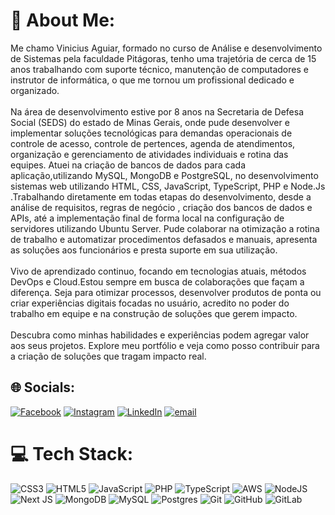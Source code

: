 
# 💫 About Me:
Me chamo Vinicius Aguiar, formado no curso de Análise e desenvolvimento de Sistemas pela faculdade Pitágoras, tenho uma trajetória de cerca de 15 anos trabalhando com suporte técnico, manutenção de computadores e instrutor de informática, o que me tornou um profissional dedicado e organizado. <br><br>Na área de desenvolvimento estive por 8 anos na Secretaria de Defesa Social (SEDS) do estado de Minas Gerais, onde pude desenvolver e implementar soluções tecnológicas para demandas operacionais de controle de acesso, controle de pertences, agenda de atendimentos, organização e gerenciamento de atividades individuais e rotina das equipes. Atuei na criação de bancos de dados para cada aplicação,utilizando MySQL, MongoDB e PostgreSQL, no desenvolvimento sistemas web utilizando HTML, CSS, JavaScript, TypeScript, PHP e Node.Js .Trabalhando diretamente em todas etapas do desenvolvimento, desde a análise de requisitos, regras de negócio , criação dos bancos de dados e APIs, até a implementação final de forma local na configuração de servidores utilizando Ubuntu Server. Pude colaborar na otimização a rotina de trabalho e automatizar procedimentos defasados e manuais, apresenta as soluções aos funcionários e presta suporte em sua utilização.<br><br>Vivo de aprendizado continuo, focando em tecnologias atuais, métodos DevOps e Cloud.Estou sempre em busca de colaborações que façam a diferença. Seja para otimizar processos, desenvolver produtos de ponta ou criar experiências digitais focadas no usuário, acredito no poder do trabalho em equipe e na construção de soluções que gerem impacto.<br><br>Descubra como minhas habilidades e experiências podem agregar valor aos seus projetos. Explore meu portfólio e veja como posso contribuir para a criação de soluções que tragam impacto real. <br>


## 🌐 Socials:
[![Facebook](https://img.shields.io/badge/Facebook-%231877F2.svg?logo=Facebook&logoColor=white)](https://facebook.com/https://www.facebook.com/vinicius.antoniodeaguiar) [![Instagram](https://img.shields.io/badge/Instagram-%23E4405F.svg?logo=Instagram&logoColor=white)](https://instagram.com/https://www.instagram.com/vinicius.antoniodeaguiar/) [![LinkedIn](https://img.shields.io/badge/LinkedIn-%230077B5.svg?logo=linkedin&logoColor=white)](https://linkedin.com/in/https://www.linkedin.com/in/dev-vinicius-aguiar/) [![email](https://img.shields.io/badge/Email-D14836?logo=gmail&logoColor=white)](mailto:vini.ciusang@gmail.com) 

# 💻 Tech Stack:
![CSS3](https://img.shields.io/badge/css3-%231572B6.svg?style=for-the-badge&logo=css3&logoColor=white) ![HTML5](https://img.shields.io/badge/html5-%23E34F26.svg?style=for-the-badge&logo=html5&logoColor=white) ![JavaScript](https://img.shields.io/badge/javascript-%23323330.svg?style=for-the-badge&logo=javascript&logoColor=%23F7DF1E) ![PHP](https://img.shields.io/badge/php-%23777BB4.svg?style=for-the-badge&logo=php&logoColor=white)  ![TypeScript](https://img.shields.io/badge/typescript-%23007ACC.svg?style=for-the-badge&logo=typescript&logoColor=white) ![AWS](https://img.shields.io/badge/AWS-%23FF9900.svg?style=for-the-badge&logo=amazon-aws&logoColor=white) ![NodeJS](https://img.shields.io/badge/node.js-6DA55F?style=for-the-badge&logo=node.js&logoColor=white) ![Next JS](https://img.shields.io/badge/Next-black?style=for-the-badge&logo=next.js&logoColor=white) ![MongoDB](https://img.shields.io/badge/MongoDB-%234ea94b.svg?style=for-the-badge&logo=mongodb&logoColor=white) ![MySQL](https://img.shields.io/badge/mysql-4479A1.svg?style=for-the-badge&logo=mysql&logoColor=white) ![Postgres](https://img.shields.io/badge/postgres-%23316192.svg?style=for-the-badge&logo=postgresql&logoColor=white) ![Git](https://img.shields.io/badge/git-%23F05033.svg?style=for-the-badge&logo=git&logoColor=white) ![GitHub](https://img.shields.io/badge/github-%23121011.svg?style=for-the-badge&logo=github&logoColor=white) ![GitLab](https://img.shields.io/badge/gitlab-%23181717.svg?style=for-the-badge&logo=gitlab&logoColor=white)


<!-- Proudly created with GPRM ( https://gprm.itsvg.in ) -->

<!--
**vinimax001/vinimax001** is a ✨ _special_ ✨ repository because its `README.md` (this file) appears on your GitHub profile.

Here are some ideas to get you started:

- 🔭 I’m currently working on ...
- 🌱 I’m currently learning ...
- 👯 I’m looking to collaborate on ...
- 🤔 I’m looking for help with ...
- 💬 Ask me about ...
- 📫 How to reach me: ...
- 😄 Pronouns: ...
- ⚡ Fun fact: ...
-->
